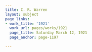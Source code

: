 ```yaml
---
title: C. R. Warren
layout: subject
page_links:
- work_title: '1921'
  work_url: pages/works/1921
  page_title: Saturday March 12, 1921
  page_anchor: page-1197

---
```

